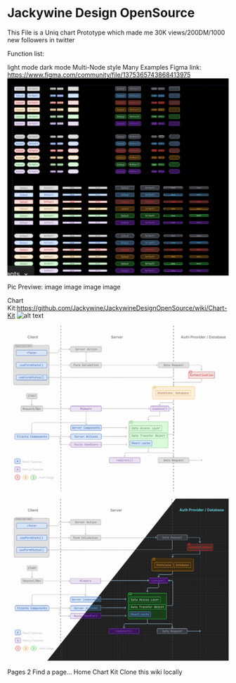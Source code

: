 # Jackywine Design OpenSource

This File is a Uniq chart Prototype which made me 30K views/200DM/1000 new followers in twitter

Function list:

light mode
dark mode
Multi-Node style
Many Examples
Figma link: https://www.figma.com/community/file/1375365743868413975
![alt text](images/image.png)

Pic Previwe: image image image image

Chart Kit:https://github.com/Jackywine/JackywineDesignOpenSource/wiki/Chart-Kit
![alt text](images/mage-1.png)

![alt text](images/image-2.png)

![alt text](images/image-3.png)

Pages 2
Find a page…
Home
Chart Kit
Clone this wiki locally
